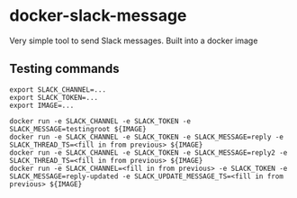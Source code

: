 # docker-slack-message

Very simple tool to send Slack messages. Built into a docker image

## Testing commands

```console
export SLACK_CHANNEL=...
export SLACK_TOKEN=...
export IMAGE=...

docker run -e SLACK_CHANNEL -e SLACK_TOKEN -e SLACK_MESSAGE=testingroot ${IMAGE}
docker run -e SLACK_CHANNEL -e SLACK_TOKEN -e SLACK_MESSAGE=reply -e SLACK_THREAD_TS=<fill in from previous> ${IMAGE}
docker run -e SLACK_CHANNEL -e SLACK_TOKEN -e SLACK_MESSAGE=reply2 -e SLACK_THREAD_TS=<fill in from previous> ${IMAGE}
docker run -e SLACK_CHANNEL=<fill in from previous> -e SLACK_TOKEN -e SLACK_MESSAGE=reply-updated -e SLACK_UPDATE_MESSAGE_TS=<fill in from previous> ${IMAGE}
```
